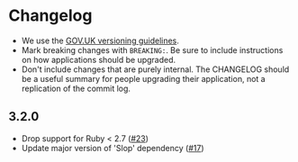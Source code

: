 # Changelog

- We use the [GOV.UK versioning guidelines](https://docs.publishing.service.gov.uk/manual/publishing-a-ruby-gem.html#versioning).
- Mark breaking changes with `BREAKING:`. Be sure to include instructions on how applications should be upgraded.
- Don't include changes that are purely internal. The CHANGELOG should be a
  useful summary for people upgrading their application, not a replication
  of the commit log.

## 3.2.0

- Drop support for Ruby < 2.7 ([#23](https://github.com/alphagov/govuk_seed_crawler/pull/23))
- Update major version of 'Slop' dependency ([#17](https://github.com/alphagov/govuk_seed_crawler/pull/17))
